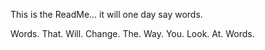 This is the ReadMe... it will one day say words.

Words.
    That.
        Will.
            Change.
                The.
                    Way.
                        You.
                            Look.
                                At.
                                    Words.
